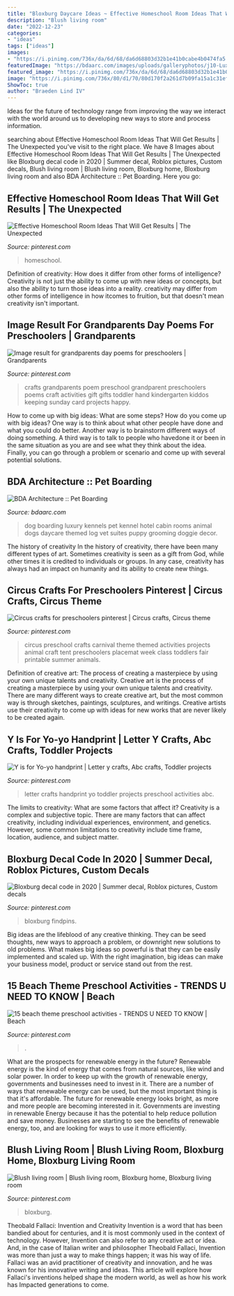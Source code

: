 ```yaml
---
title: "Bloxburg Daycare Ideas ~ Effective Homeschool Room Ideas That Will Get Results"
description: "Blush living room"
date: "2022-12-23"
categories:
- "ideas"
tags: ["ideas"]
images:
- "https://i.pinimg.com/736x/da/6d/68/da6d68803d32b1e41b0cabe4b0474fa5.jpg"
featuredImage: "https://bdaarc.com/images/uploads/galleryphotos/j10-Luxury-Dog-Boarding-Log-Cabin.jpg"
featured_image: "https://i.pinimg.com/736x/da/6d/68/da6d68803d32b1e41b0cabe4b0474fa5.jpg"
image: "https://i.pinimg.com/736x/80/d1/70/80d170f2a261d7b09fa15a1c31eff044.jpg"
ShowToc: true
author: "Braeden Lind IV"
---
```



Ideas for the future of technology range from improving the way we interact with the world around us to developing new ways to store and process information.

	

		
searching about Effective Homeschool Room Ideas That Will Get Results | The Unexpected you've visit to the right place. We have 8 Images about Effective Homeschool Room Ideas That Will Get Results | The Unexpected like Bloxburg decal code in 2020 | Summer decal, Roblox pictures, Custom decals, Blush living room | Blush living room, Bloxburg home, Bloxburg living room and also BDA Architecture :: Pet Boarding. Here you go:
		
    
## Effective Homeschool Room Ideas That Will Get Results | The Unexpected

<img loading=lazy src="https://i.pinimg.com/736x/bb/b8/91/bbb891d4d868d0a252b1e0e0d31308e3.jpg" onerror="this.onerror=null;this.src='https://tse1.mm.bing.net/th?id=OIP.5nnKCx2kaQdKkXHzYa2PlAHaJ4&amp;pid=15.1';" alt="Effective Homeschool Room Ideas That Will Get Results | The Unexpected">

_Source: pinterest.com_

>homeschool. 

	

Definition of creativity: How does it differ from other forms of intelligence?
Creativity is not just the ability to come up with new ideas or concepts, but also the ability to turn those ideas into a reality. creativity may differ from other forms of intelligence in how itcomes to fruition, but that doesn't mean creativity isn't important.

    
## Image Result For Grandparents Day Poems For Preschoolers | Grandparents

<img loading=lazy src="https://i.pinimg.com/736x/1a/71/77/1a71775a7f59786dfc5796a119f8d8fb.jpg" onerror="this.onerror=null;this.src='https://tse1.mm.bing.net/th?id=OIP.rCUnaqEZ6-TpCRmeUwJxvgHaLG&amp;pid=15.1';" alt="Image result for grandparents day poems for preschoolers | Grandparents">

_Source: pinterest.com_

>crafts grandparents poem preschool grandparent preschoolers poems craft activities gift gifts toddler hand kindergarten kiddos keeping sunday card projects happy. 

	

How to come up with big ideas: What are some steps?
How do you come up with big ideas? One way is to think about what other people have done and what you could do better. Another way is to brainstorm different ways of doing something. A third way is to talk to people who havedone it or been in the same situation as you are and see what they think about the idea. Finally, you can go through a problem or scenario and come up with several potential solutions.

    
## BDA Architecture :: Pet Boarding

<img loading=lazy src="https://bdaarc.com/images/uploads/galleryphotos/j10-Luxury-Dog-Boarding-Log-Cabin.jpg" onerror="this.onerror=null;this.src='https://tse1.mm.bing.net/th?id=OIP.YxFy_hs3zJ4MMkgCwKW1tgHaKX&amp;pid=15.1';" alt="BDA Architecture :: Pet Boarding">

_Source: bdaarc.com_

>dog boarding luxury kennels pet kennel hotel cabin rooms animal dogs daycare themed log vet suites puppy grooming doggie decor. 

	

The history of creativity
In the history of creativity, there have been many different types of art. Sometimes creativity is seen as a gift from God, while other times it is credited to individuals or groups. In any case, creativity has always had an impact on humanity and its ability to create new things.

    
## Circus Crafts For Preschoolers Pinterest | Circus Crafts, Circus Theme

<img loading=lazy src="https://i.pinimg.com/736x/da/6d/68/da6d68803d32b1e41b0cabe4b0474fa5.jpg" onerror="this.onerror=null;this.src='https://tse2.mm.bing.net/th?id=OIP.MCukxIK25Y_4gfX48NZT0AHaJ7&amp;pid=15.1';" alt="Circus crafts for preschoolers pinterest | Circus crafts, Circus theme">

_Source: pinterest.com_

>circus preschool crafts carnival theme themed activities projects animal craft tent preschoolers placemat week class toddlers fair printable summer animals. 

	

Definition of creative art: The process of creating a masterpiece by using your own unique talents and creativity.
Creative art is the process of creating a masterpiece by using your own unique talents and creativity. There are many different ways to create creative art, but the most common way is through sketches, paintings, sculptures, and writings. Creative artists use their creativity to come up with ideas for new works that are never likely to be created again.

    
## Y Is For Yo-yo Handprint | Letter Y Crafts, Abc Crafts, Toddler Projects

<img loading=lazy src="https://i.pinimg.com/736x/80/d1/70/80d170f2a261d7b09fa15a1c31eff044.jpg" onerror="this.onerror=null;this.src='https://tse2.mm.bing.net/th?id=OIP.4jfRLDGr_s_0IRK0kiviswHaJ3&amp;pid=15.1';" alt="Y is for Yo-yo handprint | Letter y crafts, Abc crafts, Toddler projects">

_Source: pinterest.com_

>letter crafts handprint yo toddler projects preschool activities abc. 

	

The limits to creativity: What are some factors that affect it?
Creativity is a complex and subjective topic. There are many factors that can affect creativity, including individual experiences, environment, and genetics. However, some common limitations to creativity include time frame, location, audience, and subject matter.

    
## Bloxburg Decal Code In 2020 | Summer Decal, Roblox Pictures, Custom Decals

<img loading=lazy src="https://i.pinimg.com/736x/f2/b4/5d/f2b45d5fb74823bedcace36648d8c936.jpg" onerror="this.onerror=null;this.src='https://tse2.mm.bing.net/th?id=OIP.HEkj66Q2k9ViTQ5RBUVRqwHaNL&amp;pid=15.1';" alt="Bloxburg decal code in 2020 | Summer decal, Roblox pictures, Custom decals">

_Source: pinterest.com_

>bloxburg findpins. 

	

Big ideas are the lifeblood of any creative thinking. They can be seed thoughts, new ways to approach a problem, or downright new solutions to old problems. What makes big ideas so powerful is that they can be easily implemented and scaled up. With the right imagination, big ideas can make your business model, product or service stand out from the rest.

    
## 15 Beach Theme Preschool Activities - TRENDS U NEED TO KNOW | Beach

<img loading=lazy src="https://i.pinimg.com/736x/6f/88/48/6f88482d1a4420fc8770981683e63cc2.jpg" onerror="this.onerror=null;this.src='https://tse4.mm.bing.net/th?id=OIP.Sf-vwBkKGfSnEMyJhWiEpQHaKQ&amp;pid=15.1';" alt="15 beach theme preschool activities - TRENDS U NEED TO KNOW | Beach">

_Source: pinterest.com_

>. 

	

What are the prospects for renewable energy in the future?
Renewable energy is the kind of energy that comes from natural sources, like wind and solar power. In order to keep up with the growth of renewable energy, governments and businesses need to invest in it. There are a number of ways that renewable energy can be used, but the most important thing is that it's affordable. 
The future for renewable energy looks bright, as more and more people are becoming interested in it. Governments are investing in renewable Energy because it has the potential to help reduce pollution and save money. Businesses are starting to see the benefits of renewable energy, too, and are looking for ways to use it more efficiently.

    
## Blush Living Room | Blush Living Room, Bloxburg Home, Bloxburg Living Room

<img loading=lazy src="https://i.pinimg.com/736x/63/22/24/632224bd4a91593e116897f910f208c1.jpg" onerror="this.onerror=null;this.src='https://tse1.mm.bing.net/th?id=OIP.ERJs8ZN0IaMHqebpL7_YSgHaED&amp;pid=15.1';" alt="Blush living room | Blush living room, Bloxburg home, Bloxburg living room">

_Source: pinterest.com_

>bloxburg. 

	

Theobald Fallaci: Invention and Creativity
Invention is a word that has been bandied about for centuries, and it is most commonly used in the context of technology. However, Invention can also refer to any creative act or idea. And, in the case of Italian writer and philosopher Theobald Fallaci, Invention was more than just a way to make things happen; it was his way of life. Fallaci was an avid practitioner of creativity and innovation, and he was known for his innovative writing and ideas. This article will explore how Fallaci's inventions helped shape the modern world, as well as how his work has Impacted generations to come.

